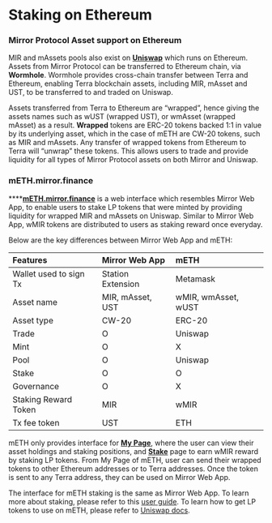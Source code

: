 # Staking on Ethereum

### Mirror Protocol Asset support on Ethereum

MIR and mAssets pools also exist on [**Uniswap**](https://app.uniswap.org/#/swap) which runs on Ethereum. Assets from Mirror Protocol can be transferred to Ethereum chain, via **Wormhole**. Wormhole provides cross-chain transfer between Terra and Ethereum, enabling Terra blockchain assets, including MIR, mAsset and UST, to be transferred to and traded on Uniswap.   
  
Assets transferred from Terra to Ethereum are “wrapped”, hence giving the assets names such as wUST \(wrapped UST\), or wmAsset \(wrapped mAsset\) as a result. **Wrapped** tokens are ERC-20 tokens backed 1:1 in value by its underlying asset, which in the case of mETH are CW-20 tokens, such as MIR and mAssets. Any transfer of wrapped tokens from Ethereum to Terra will “unwrap” these tokens. This allows users to trade and provide liquidity for all types of Mirror Protocol assets on both Mirror and Uniswap. 

### mETH.mirror.finance

\*\*\*\*[**mETH.mirror.finance**](https://meth.mirror.finance/) is a web interface which resembles Mirror Web App, to enable users to stake LP tokens that were minted by providing liquidity for wrapped MIR and mAssets on Uniswap. Similar to Mirror Web App, wMIR tokens are distributed to users as staking reward once everyday. 

Below are the key differences between Mirror Web App and mETH:  

| Features | **Mirror Web App** | **mETH** |
| :--- | :--- | :--- |
| Wallet used to sign Tx | Station Extension | Metamask |
| Asset name | MIR, mAsset, UST | wMIR, wmAsset, wUST |
| Asset type | CW-20 | ERC-20 |
| Trade | O | Uniswap |
| Mint | O | X |
| Pool | O | Uniswap |
| Stake | O | O |
| Governance | O | X |
| Staking Reward Token | MIR | wMIR |
| Tx fee token | UST | ETH |

mETH only provides interface for [**My Page**](https://app-staging.mirror.finance/my), where the user can view their asset holdings and staking positions, and [**Stake**](https://app-staging.mirror.finance/stake) page to earn wMIR reward by staking LP tokens. From My Page of mETH, user can send their wrapped tokens to other Ethereum addresses or to Terra addresses. Once the token is sent to any Terra address, they can be used on Mirror Web App.   
  
The interface for mETH staking is the same as Mirror Web App. To learn more about staking, please refer to this [user guide](getting-started/stake.md). To learn how to get LP tokens to use on mETH, please refer to [Uniswap docs](https://uniswap.org/docs/v2/).   
  



